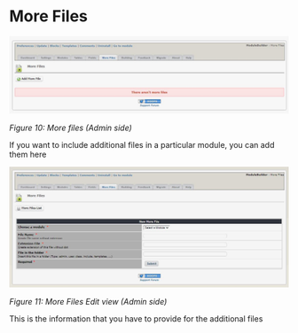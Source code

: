 # More Files

![](../.gitbook/assets/2morefiles.jpg)

_Figure 10: More files \(Admin side\)_

If you want to include additional files in a particular module, you can add them here

![](../.gitbook/assets/2morefilesform.jpg)

_Figure 11: More Files Edit view \(Admin side\)_

This is the information that you have to provide for the additional files
